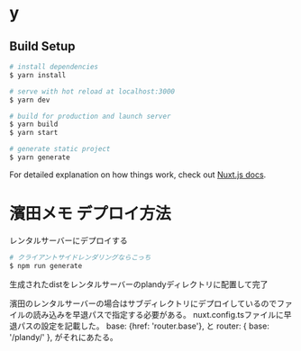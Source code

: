 # y

## Build Setup

```bash
# install dependencies
$ yarn install

# serve with hot reload at localhost:3000
$ yarn dev

# build for production and launch server
$ yarn build
$ yarn start

# generate static project
$ yarn generate
```

For detailed explanation on how things work, check out [Nuxt.js docs](https://nuxtjs.org).


# 濱田メモ デプロイ方法
レンタルサーバーにデプロイする
```bash
# クライアントサイドレンダリングならこっち
$ npm run generate
```
生成されたdistをレンタルサーバーのplandyディレクトリに配置して完了

濱田のレンタルサーバーの場合はサブディレクトリにデプロイしているのでファイルの読み込みを早退パスで指定する必要がある。
nuxt.config.tsファイルに早退パスの設定を記載した。
base: {href: 'router.base'},
と
router: { base: '/plandy/' },
がそれにあたる。
